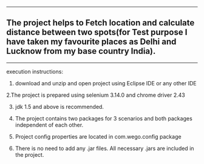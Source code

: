 -------------------------------------
The project helps to Fetch location and calculate distance between two spots(for Test purpose I have taken my favourite places as Delhi and Lucknow from my base country India).
-------------------------------------
------------------------
execution instructions:
1. download and unzip and open project using Eclipse IDE or any other IDE

2.The project is prepared using selenium 3.14.0 and chrome driver 2.43

3. jdk 1.5 and above is recommended. 

4. The project contains two packages for 3 scenarios and both packages independent of each other.

5. Project config properties are located in com.wego.config package 

6. There is no need to add any .jar files. All necessary .jars are included in the project.
